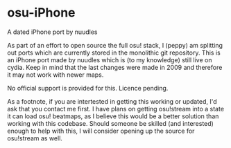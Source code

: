 osu-iPhone
==========

A dated iPhone port by nuudles

As part of an effort to open source the full osu! stack, I (peppy) am splitting out ports which are currently stored in the monolithic git repository. This is an iPhone port made by nuudles which is (to my knowledge) still live on cydia. Keep in mind that the last changes were made in 2009 and therefore it may not work with newer maps.

No official support is provided for this. Licence pending.

As a footnote, if you are intertested in getting this working or updated, I'd ask that you contact me first. I have plans on getting osu!stream into a state it can load osu! beatmaps, as I believe this would be a better solution than working with this codebase. Should someone be skilled (and interested) enough to help with this, I will consider opening up the source for osu!stream as well.
